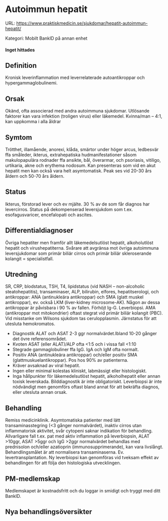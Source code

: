 # Autoimmun hepatit

URL: https://www.praktiskmedicin.se/sjukdomar/hepatit-autoimmun-hepatit/



Kategori: Mobilt BankID på annan enhet

#### Inget hittades

## Definition

Kronisk leverinflammation med leverrelaterade autoantikroppar och hypergammaglobulinemi.

## Orsak

Okänd, ofta associerad med andra autoimmuna sjukdomar. Utlösande faktorer kan vara infektion (troligen virus) eller läkemedel. Kvinna/man – 4:1, kan uppkomma i alla åldrar

## Symtom

Trötthet, illamående, anorexi, klåda, smärtor under höger arcus, ledbesvär ffa småleder, ikterus, extrahepatiska hudmanifestationer såsom makulopapulära rodnader ffa ansikte, bål, överarmar, och psoriasis, vitiligo, urtikaria, akne och erythema nodosum.
Kan presenteras som vid en akut hepatit men kan också vara helt asymtomatisk. Peak ses vid 20-30 års åldern och 50-70 års åldern.

## Status

Ikterus, förstorad lever och ev mjälte. 30 % av de som får diagnos har levercirros. Status på dekompenserad leversjukdom som t.ex. esofagusvaricer, encefalopati och ascites.

## Differentialdiagnoser

Övriga hepatiter men framför allt läkemedelsutlöst hepatit, alkoholutlöst hepatit och virushepatiterna. Svårare att avgränsa mot övriga autoimmuna leversjukdomar som primär biliär cirros och primär biliär skleroserande kolangit = specialistfall.

## Utredning

SR, CRP, blodstatus, TSH, T4, lipidstatus (vid NASH – non-alcoholic steatohepatitis), transaminaser, ALP, bilirubin, elfores, hepatitserologi, och antikroppar: ANA (antinukleära antikroppar) och SMA (glatt muskel antikroppar), ev. också LKM (liver-kidney microsome-AK). Någon av dessa antikroppar är påvisbara i 90 % av fallen. Förhöjt Ig-G. Leverbiopsi. AMA (antikroppar mot mitokondrier) oftast stegrat vid primär biliär kolangit (PBC). Vid misstanke om Wilsons sjukdom tas cerulopplasmin. Järnstatus för att utesluta hemokromatos.
- Diagnostik ALAT och ASAT 2-3 ggr normalvärdet.Ibland 10-20 gånger det övre referensområdet.
- Kvoten ASAT (eller ALAT)/ALP ofta <1:5 och i vissa fall <1:10
- Stegrade gammaglobuliner ffa IgG. IgA och IgM ofta normalt.
- Positiv ANA (antinukleära antikroppar) och/eller positiv SMA (glattmuskuelantikroppar). Pos hos 90% av patienterna.
- Kräver avsaknad av viral hepatit.
- Ingen eller minimal kolestas kliniskt, labmässigt eller histologiskt.
- Inga hållpunkter för läkemedelsutlöst hepatit, alkoholhepatit eller annan toxisk leverskada.
Bilddiagnostik är inte obligatoriskt. Leverbiopsi är inte nödvändigt men genomförs oftast bland annat för att bekräfta diagnos, eller utesluta annan orsak.

## Behandling

Remiss medicinklinik. Asymtomatiska patienter med lätt transaminasstegring (<3 gånger normalvärdet), inaktiv cirros utan inflammatorisk aktivitet, svår cytopeni saknar indikation för behandling. Allvarligare fall t.ex. pat med aktiv inflammation på leverbiopsin, ALAT >10ggr, ASAT >5ggr och IgG >2ggr normalvärdet behandlas med prednisolon och/eller azatioprin (immunosupprimerande), kan vara livslångt. Behandlingsmålet är att normalisera transaminaserna. Ev. levertransplantation. Ny leverbiopsi kan genomföras vid tveksam effekt av behandlingen för att följa den histologiska utvecklingen.

## PM-medlemskap

Medlemskapet är kostnadsfritt och du loggar in smidigt och tryggt med ditt BankID.

## Nya behandlingsöversikter


